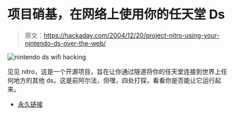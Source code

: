 # 项目硝基，在网络上使用你的任天堂 Ds

> 原文：<https://hackaday.com/2004/12/20/project-nitro-using-your-nintendo-ds-over-the-web/>

![nintendo ds wifi hacking](img/143fdce9a14f45701589a83f62815619.png)

见见 nitro，这是一个开源项目，旨在让你通过隧道将你的任天堂连接到世界上任何地方的其他 ds。这是前阿尔法，但嘿，四处打探，看看你是否能让它运行起来。

*   [永久链接](http://sourceforge.net/projects/nitro/)